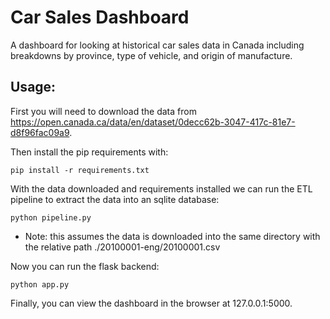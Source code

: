 # Car Sales Dashboard
A dashboard for looking at historical car sales data in Canada including breakdowns by province, type of vehicle, and origin of manufacture.

## Usage:
First you will need to download the data from https://open.canada.ca/data/en/dataset/0decc62b-3047-417c-81e7-d8f96fac09a9.

Then install the pip requirements with:

`pip install -r requirements.txt`

With the data downloaded and requirements installed we can run the ETL pipeline to extract the data into an sqlite database:

`python pipeline.py` 

* Note: this assumes the data is downloaded into the same directory with the relative path ./20100001-eng/20100001.csv

Now you can run the flask backend:

`python app.py`

Finally, you can view the dashboard in the browser at 127.0.0.1:5000.
